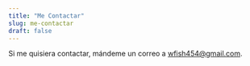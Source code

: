 ```yaml
---
title: "Me Contactar"
slug: me-contactar
draft: false
---
```


Si me quisiera contactar, mándeme un correo a wfish454@gmail.com.
